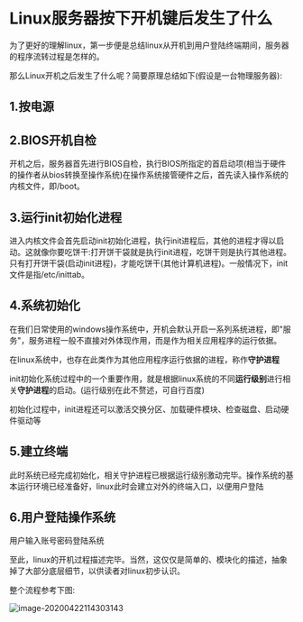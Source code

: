 # Linux服务器按下开机键后发生了什么

​    为了更好的理解linux，第一步便是总结linux从开机到用户登陆终端期间，服务器的程序流转过程是怎样的。

  那么Linux开机之后发生了什么呢？简要原理总结如下(假设是一台物理服务器):

## 1.按电源

## 2.BIOS开机自检

  开机之后，服务器首先进行BIOS自检，执行BIOS所指定的首启动项(相当于硬件的操作者从bios转换至操作系统)在操作系统接管硬件之后，首先读入操作系统的内核文件，即/boot。

## 3.运行init初始化进程

  进入内核文件会首先启动init初始化进程，执行init进程后，其他的进程才得以启动。这就像你要吃饼干:打开饼干袋就是执行init进程，吃饼干则是执行其他进程。只有打开饼干袋(启动init进程)，才能吃饼干(其他计算机进程)。一般情况下，init文件是指/etc/inittab。

## 4.系统初始化

​    在我们日常使用的windows操作系统中，开机会默认开启一系列系统进程，即"服务"，服务进程一般不直接对外体现作用，而是作为相关应用程序的运行依据。

   在linux系统中，也存在此类作为其他应用程序运行依据的进程，称作**守护进程**

   init初始化系统过程中的一个重要作用，就是根据linux系统的不同**运行级别**进行相关**守护进程**的启动。(运行级别在此不赘述，可自行百度)

  初始化过程中，init进程还可以激活交换分区、加载硬件模块、检查磁盘、启动硬件驱动等

## 5.建立终端

  此时系统已经完成初始化，相关守护进程已根据运行级别激动完毕。操作系统的基本运行环境已经准备好，linux此时会建立对外的终端入口，以便用户登陆

## 6.用户登陆操作系统

  用户输入账号密码登陆系统

  至此，linux的开机过程描述完毕。当然，这仅仅是简单的、模块化的描述，抽象掉了大部分底层细节，以供读者对linux初步认识。

  整个流程参考下图:

  

![image-20200422114303143](C:\Users\cmy\AppData\Roaming\Typora\typora-user-images\image-20200422114303143.png)

